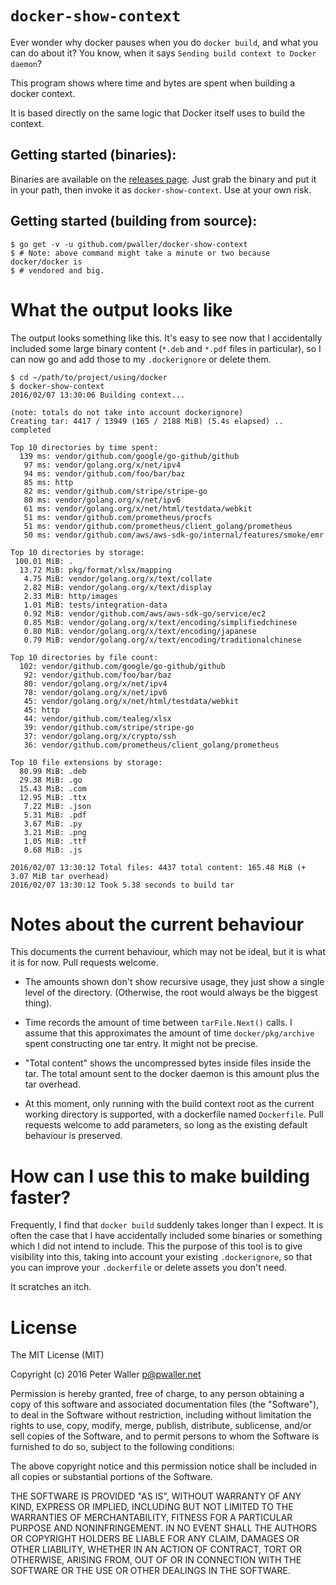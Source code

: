 # `docker-show-context`

Ever wonder why docker pauses when you do `docker build`, and what you can do
about it? You know, when it says `Sending build context to Docker daemon`?

This program shows where time and bytes are spent when building a docker context.

It is based directly on the same logic that Docker itself uses to build the
context.

## Getting started (binaries):

Binaries are available on the
[releases page](https://github.com/pwaller/docker-show-context/releases/tag/v1.0).
Just grab the binary and put it in your path, then invoke it as
`docker-show-context`. Use at your own risk.

## Getting started (building from source):

```
$ go get -v -u github.com/pwaller/docker-show-context
$ # Note: above command might take a minute or two because docker/docker is
$ # vendored and big.
```

# What the output looks like

The output looks something like this. It's easy to see now that I accidentally
included some large binary content (`*.deb` and `*.pdf` files in particular),
so I can now go and add those to my `.dockerignore` or delete them.

```
$ cd ~/path/to/project/using/docker
$ docker-show-context
2016/02/07 13:30:06 Building context...

(note: totals do not take into account dockerignore)
Creating tar: 4417 / 13949 (165 / 2188 MiB) (5.4s elapsed) .. completed

Top 10 directories by time spent:
  139 ms: vendor/github.com/google/go-github/github
   97 ms: vendor/golang.org/x/net/ipv4
   94 ms: vendor/github.com/foo/bar/baz
   85 ms: http
   82 ms: vendor/github.com/stripe/stripe-go
   80 ms: vendor/golang.org/x/net/ipv6
   61 ms: vendor/golang.org/x/net/html/testdata/webkit
   51 ms: vendor/github.com/prometheus/procfs
   51 ms: vendor/github.com/prometheus/client_golang/prometheus
   50 ms: vendor/github.com/aws/aws-sdk-go/internal/features/smoke/emr

Top 10 directories by storage:
 100.01 MiB: .
  13.72 MiB: pkg/format/xlsx/mapping
   4.75 MiB: vendor/golang.org/x/text/collate
   2.82 MiB: vendor/golang.org/x/text/display
   2.33 MiB: http/images
   1.01 MiB: tests/integration-data
   0.92 MiB: vendor/github.com/aws/aws-sdk-go/service/ec2
   0.85 MiB: vendor/golang.org/x/text/encoding/simplifiedchinese
   0.80 MiB: vendor/golang.org/x/text/encoding/japanese
   0.79 MiB: vendor/golang.org/x/text/encoding/traditionalchinese

Top 10 directories by file count:
  102: vendor/github.com/google/go-github/github
   92: vendor/github.com/foo/bar/baz
   80: vendor/golang.org/x/net/ipv4
   78: vendor/golang.org/x/net/ipv6
   45: vendor/golang.org/x/net/html/testdata/webkit
   45: http
   44: vendor/github.com/tealeg/xlsx
   39: vendor/github.com/stripe/stripe-go
   37: vendor/golang.org/x/crypto/ssh
   36: vendor/github.com/prometheus/client_golang/prometheus

Top 10 file extensions by storage:
  80.99 MiB: .deb
  29.38 MiB: .go
  15.43 MiB: .com
  12.95 MiB: .ttx
   7.22 MiB: .json
   5.31 MiB: .pdf
   3.67 MiB: .py
   3.21 MiB: .png
   1.05 MiB: .ttf
   0.68 MiB: .js

2016/02/07 13:30:12 Total files: 4437 total content: 165.48 MiB (+ 3.07 MiB tar overhead)
2016/02/07 13:30:12 Took 5.38 seconds to build tar
```

# Notes about the current behaviour

This documents the current behaviour, which may not be ideal, but it is what it
is for now. Pull requests welcome.

* The amounts shown don't show recursive usage, they just show a single level
  of the directory. (Otherwise, the root would always be the biggest thing).

* Time records the amount of time between `tarFile.Next()` calls. I assume that
  this approximates the amount of time `docker/pkg/archive` spent constructing
  one tar entry. It might not be precise.

* "Total content" shows the uncompressed bytes inside files inside the tar.
  The total amount sent to the docker daemon is this amount plus the tar
  overhead.

* At this moment, only running with the build context root as the current
  working directory is supported, with a dockerfile named `Dockerfile`.
  Pull requests welcome to add parameters, so long as the existing default
  behaviour is preserved.

# How can I use this to make building faster?

Frequently, I find that `docker build` suddenly takes longer than I expect. It
is often the case that I have accidentally included some binaries or something
which I did not intend to include. This the purpose of this tool is to give
visibility into this, taking into account your existing `.dockerignore`,
so that you can improve your `.dockerfile` or delete assets you don't need.

It scratches an itch.

# License

The MIT License (MIT)

Copyright (c) 2016 Peter Waller <p@pwaller.net>

Permission is hereby granted, free of charge, to any person obtaining a copy
of this software and associated documentation files (the "Software"), to deal
in the Software without restriction, including without limitation the rights
to use, copy, modify, merge, publish, distribute, sublicense, and/or sell
copies of the Software, and to permit persons to whom the Software is
furnished to do so, subject to the following conditions:

The above copyright notice and this permission notice shall be included in all
copies or substantial portions of the Software.

THE SOFTWARE IS PROVIDED "AS IS", WITHOUT WARRANTY OF ANY KIND, EXPRESS OR
IMPLIED, INCLUDING BUT NOT LIMITED TO THE WARRANTIES OF MERCHANTABILITY,
FITNESS FOR A PARTICULAR PURPOSE AND NONINFRINGEMENT. IN NO EVENT SHALL THE
AUTHORS OR COPYRIGHT HOLDERS BE LIABLE FOR ANY CLAIM, DAMAGES OR OTHER
LIABILITY, WHETHER IN AN ACTION OF CONTRACT, TORT OR OTHERWISE, ARISING FROM,
OUT OF OR IN CONNECTION WITH THE SOFTWARE OR THE USE OR OTHER DEALINGS IN THE
SOFTWARE.
